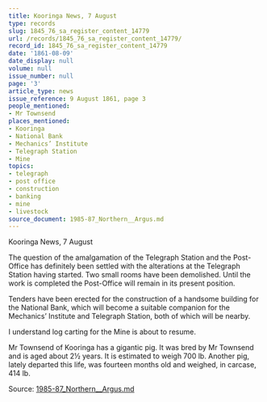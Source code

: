 ```yaml
---
title: Kooringa News, 7 August
type: records
slug: 1845_76_sa_register_content_14779
url: /records/1845_76_sa_register_content_14779/
record_id: 1845_76_sa_register_content_14779
date: '1861-08-09'
date_display: null
volume: null
issue_number: null
page: '3'
article_type: news
issue_reference: 9 August 1861, page 3
people_mentioned:
- Mr Townsend
places_mentioned:
- Kooringa
- National Bank
- Mechanics’ Institute
- Telegraph Station
- Mine
topics:
- telegraph
- post office
- construction
- banking
- mine
- livestock
source_document: 1985-87_Northern__Argus.md
---
```


Kooringa News, 7 August

The question of the amalgamation of the Telegraph Station and the Post-Office has definitely been settled with the alterations at the Telegraph Station having started.  Two small rooms have been demolished.  Until the work is completed the Post-Office will remain in its present position.

Tenders have been erected for the construction of a handsome building for the National Bank, which will become a suitable companion for the Mechanics’ Institute and Telegraph Station, both of which will be nearby.

I understand log carting for the Mine is about to resume.

Mr Townsend of Kooringa has a gigantic pig.  It was bred by Mr Townsend and is aged about 2½ years.  It is estimated to weigh 700 lb.  Another pig, lately departed this life, was fourteen months old and weighed, in carcase, 414 lb.

Source: [1985-87_Northern__Argus.md](/downloads/markdown/1985-87_Northern__Argus.md)
